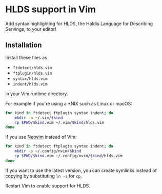 # HLDS support in Vim

Add syntax highlighting for HLDS, the Haldis Language for Describing Servings, to your editor!

## Installation

Install these files as

* `ftdetect/hlds.vim`
* `ftplugin/hlds.vim`
* `syntax/hlds.vim`
* `indent/hlds.vim`

in your Vim runtime directory.

For example if you're using a *NIX such as Linux or macOS:
```sh
for kind in ftdetect ftplugin syntax indent; do
	mkdir -p ~/.vim/$kind
	cp $PWD/$kind.vim ~/.vim/$kind/hlds.vim
done
```

If you use [Neovim](https://neovim.io/) instead of Vim:
```sh
for kind in ftdetect ftplugin syntax indent; do
	mkdir -p ~/.config/nvim/$kind
	cp $PWD/$kind.vim ~/.config/nvim/$kind/hlds.vim
done
```

If you want to use the latest version, you can create symlinks instead of copying by substituting
`ln -s` for `cp`.

Restart Vim to enable support for HLDS.
